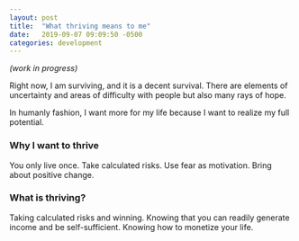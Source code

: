 ```yaml
---
layout: post
title:  "What thriving means to me"
date:   2019-09-07 09:09:50 -0500
categories: development
---
```

*(work in progress)*

Right now, I am surviving, and it is a decent survival. There are elements of uncertainty and areas of difficulty with people but also many rays of hope. 

In humanly fashion, I want more for my life because I want to realize my full potential. 

### Why I want to thrive
You only live once.
Take calculated risks.
Use fear as motivation.
Bring about positive change.

### What is thriving?
Taking calculated risks and winning.
Knowing that you can readily generate income and be self-sufficient.
Knowing how to monetize your life.

